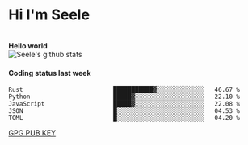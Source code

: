 <h1>Hi I'm Seele</h1>
<br>
<b> Hello world</b>
<br>
<img src="https://github-readme-stats-eight-jade.vercel.app/api?username=Seele0oO&show_icons=true&icon_color=0366d6&bg_color=ffffff&hide_title=true&hide=contribs&include_all_commits=true" alt="Seele's github stats"/>
<br>

<h4>Coding status last week </h4>

<!--START_SECTION:waka-->

```text
Rust                         ███████████▓░░░░░░░░░░░░░   46.67 %
Python                       █████▓░░░░░░░░░░░░░░░░░░░   22.10 %
JavaScript                   █████▓░░░░░░░░░░░░░░░░░░░   22.08 %
JSON                         █░░░░░░░░░░░░░░░░░░░░░░░░   04.53 %
TOML                         █░░░░░░░░░░░░░░░░░░░░░░░░   04.20 %
```

<!--END_SECTION:waka-->



[GPG PUB KEY](https://keys.openpgp.org/vks/v1/by-fingerprint/3FCE91BF5B9666B55B67213C4C57B7824A5B6680)

